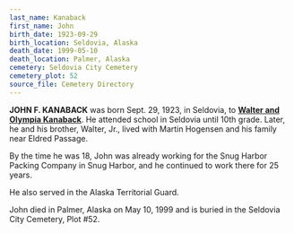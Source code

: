 ```yaml
---
last_name: Kanaback
first_name: John
birth_date: 1923-09-29
birth_location: Seldovia, Alaska
death_date: 1999-05-10
death_location: Palmer, Alaska
cemetery: Seldovia City Cemetery
cemetery_plot: 52
source_file: Cemetery Directory
---
```

**JOHN F. KANABACK** was born Sept. 29, 1923, in Seldovia, to [**Walter and Olympia Kanaback**](./Kanaback_Walter_Sr.md). 
He attended school in Seldovia until 10th grade. Later, he and his brother, Walter, Jr., lived with Martin Hogensen and his family near Eldred Passage.

By the time he was 18, John was already working for the Snug Harbor Packing Company in Snug Harbor, and he continued to work there for 25 years.

He also served in the Alaska Territorial Guard. 

John died in Palmer, Alaska on May 10, 1999 and is buried in the Seldovia City Cemetery, Plot #52.





